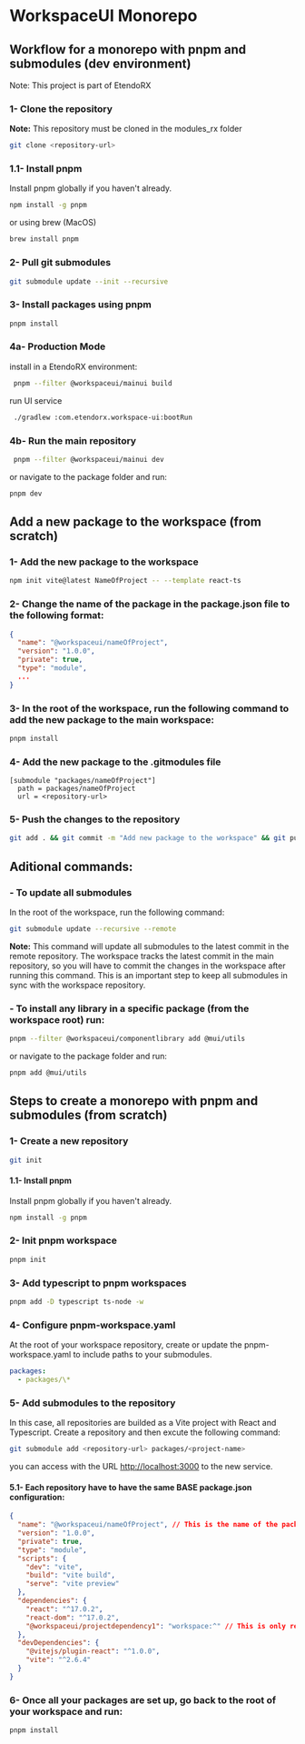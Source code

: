 # WorkspaceUI Monorepo

## Workflow for a monorepo with pnpm and submodules (dev environment)

Note: This project is part of EtendoRX

### 1- Clone the repository

**Note:** This repository must be cloned in the modules_rx folder

```bash
git clone <repository-url>
```

### 1.1- Install pnpm

Install pnpm globally if you haven't already.

```bash
npm install -g pnpm
```

or using brew (MacOS)

```bash
brew install pnpm
```

### 2- Pull git submodules

```bash
git submodule update --init --recursive
```

### 3- Install packages using pnpm

```bash
pnpm install
```

### 4a- Production Mode

install in a EtendoRX environment:

```bash
 pnpm --filter @workspaceui/mainui build
```

run UI service

```bash
 ./gradlew :com.etendorx.workspace-ui:bootRun
```

### 4b- Run the main repository

```bash
 pnpm --filter @workspaceui/mainui dev
```

or navigate to the package folder and run:

```bash
pnpm dev
```

## Add a new package to the workspace (from scratch)

### 1- Add the new package to the workspace

```bash
npm init vite@latest NameOfProject -- --template react-ts
```

### 2- Change the name of the package in the package.json file to the following format:

```json
{
  "name": "@workspaceui/nameOfProject",
  "version": "1.0.0",
  "private": true,
  "type": "module",
  ...
}
```

### 3- In the root of the workspace, run the following command to add the new package to the main workspace:

```bash
pnpm install
```

### 4- Add the new package to the .gitmodules file

```.gitmodules
[submodule "packages/nameOfProject"]
  path = packages/nameOfProject
  url = <repository-url>
```

### 5- Push the changes to the repository

```bash
git add . && git commit -m "Add new package to the workspace" && git push
```

## Aditional commands:

### - To update all submodules

In the root of the workspace, run the following command:

```bash
git submodule update --recursive --remote
```

**Note:** This command will update all submodules to the latest commit in the remote repository. The workspace tracks the latest commit in the main repository, so you will have to commit the changes in the workspace after running this command.
This is an important step to keep all submodules in sync with the workspace repository.

### - To install any library in a specific package (from the workspace root) run:

```bash
pnpm --filter @workspaceui/componentlibrary add @mui/utils
```

or navigate to the package folder and run:

```bash
pnpm add @mui/utils
```

## Steps to create a monorepo with pnpm and submodules (from scratch)

### 1- Create a new repository

```bash
git init
```

#### 1.1- Install pnpm

Install pnpm globally if you haven't already.

```bash
npm install -g pnpm
```

### 2- Init pnpm workspace

```bash
pnpm init
```

### 3- Add typescript to pnpm workspaces

```bash
pnpm add -D typescript ts-node -w
```

### 4- Configure pnpm-workspace.yaml

At the root of your workspace repository, create or update the pnpm-workspace.yaml to include paths to your submodules.

```yml
packages:
  - packages/\*
```

### 5- Add submodules to the repository

In this case, all repositories are builded as a Vite project with React and Typescript.
Create a repository and then excute the following command:

```bash
git submodule add <repository-url> packages/<project-name>
```

you can access with the URL [http://localhost:3000](http://localhost:3000) to the new service.

#### 5.1- Each repository have to have the same BASE package.json configuration:

```json
{
  "name": "@workspaceui/nameOfProject", // This is the name of the package in the workspace
  "version": "1.0.0",
  "private": true,
  "type": "module",
  "scripts": {
    "dev": "vite",
    "build": "vite build",
    "serve": "vite preview"
  },
  "dependencies": {
    "react": "^17.0.2",
    "react-dom": "^17.0.2",
    "@workspaceui/projectdependency1": "workspace:^" // This is only required if you have dependencies between packages (ej. MainUI depends on ComponentLibrary)
  },
  "devDependencies": {
    "@vitejs/plugin-react": "^1.0.0",
    "vite": "^2.6.4"
  }
}
```

### 6- Once all your packages are set up, go back to the root of your workspace and run:

```bash
pnpm install
```
